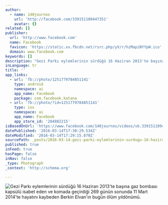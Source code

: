 ```yaml
---
author:
  - name: 140journos
    url: 'http://facebook.com/339151109447351'
    avatar: {}
related: []
publisher:
  url: 'http://www.facebook.com'
  name: Facebook
  favicon: 'https://static.xx.fbcdn.net/rsrc.php/yV/r/hzMapiNYYpW.ico'
  domain: www.facebook.com
keywords: []
description: "Gezi Parkı eylemlerinin sürdüğü 16 Haziran 2013'te başına gaz bombası kapsülü isabet eden ve komada geçirdiği 269 günün sonunda 11 Mart 2014'te hayatını kaybeden Berkin Elvan'ın bugün ölüm yıldönümü."
inLanguage: tr
title: ''
app_links:
  - url: 'fb://photo/1251779784851141'
    type: android
    namespace: ai
    app_name: Facebook
    package: com.facebook.katana
  - url: 'fb://photo/?id=1251779784851141'
    type: ios
    namespace: ai
    app_name: Facebook
    app_store_id: '284882215'
isBasedOnUrl: 'https://www.facebook.com/140journos/videos/vb.339151109447351/1251779784851141/?type=2&theater#'
datePublished: '2016-03-14T17:30:29.534Z'
dateModified: '2016-03-14T17:29:15.870Z'
sourcePath: _posts/2016-03-14-gezi-parki-eylemlerinin-surdugu-16-haziran-2013te-basina-ga.md
published: true
inFeed: true
hasPage: false
inNav: false
_type: Photograph
_context: 'http://schema.org'

---
```

![Gezi Parkı eylemlerinin sürdüğü 16 Haziran 2013'te başına gaz bombası kapsülü isabet eden ve komada geçirdiği 269 günün sonunda 11 Mart 2014'te hayatını kaybeden Berkin Elvan'ın bugün ölüm yıldönümü&period;](https://scontent.xx.fbcdn.net/hvthumb-xpt1/v/t15.0-10/p128x128/12672281_1251801811515605_2143238039_n.jpg?oh=35955e6f105bf396fd6d82bd41c0fe2c&oe=574BB671)